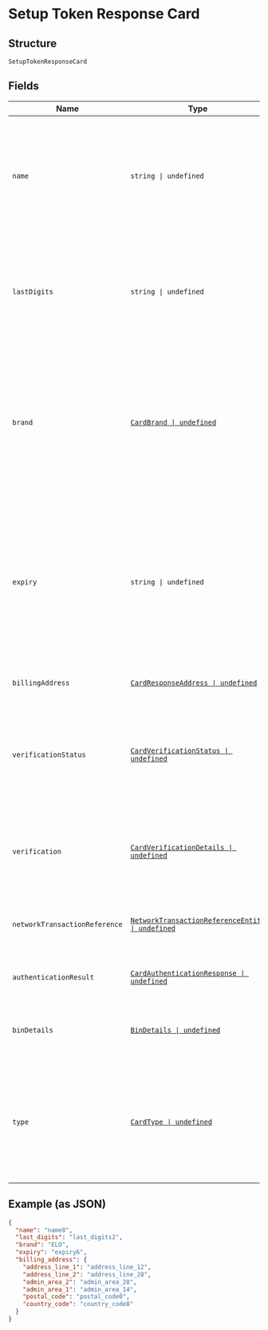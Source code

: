 
# Setup Token Response Card

## Structure

`SetupTokenResponseCard`

## Fields

| Name | Type | Tags | Description |
|  --- | --- | --- | --- |
| `name` | `string \| undefined` | Optional | The card holder's name as it appears on the card.<br><br>**Constraints**: *Minimum Length*: `2`, *Maximum Length*: `300`, *Pattern*: `^[A-Za-z ]+$` |
| `lastDigits` | `string \| undefined` | Optional | The last digits of the payment card.<br><br>**Constraints**: *Minimum Length*: `2`, *Maximum Length*: `4`, *Pattern*: `[0-9]{2,}` |
| `brand` | [`CardBrand \| undefined`](../../doc/models/card-brand.md) | Optional | The card network or brand. Applies to credit, debit, gift, and payment cards.<br><br>**Constraints**: *Minimum Length*: `1`, *Maximum Length*: `255`, *Pattern*: `^[A-Z_]+$` |
| `expiry` | `string \| undefined` | Optional | The year and month, in ISO-8601 `YYYY-MM` date format. See [Internet date and time format](https://tools.ietf.org/html/rfc3339#section-5.6).<br><br>**Constraints**: *Minimum Length*: `7`, *Maximum Length*: `7`, *Pattern*: `^[0-9]{4}-(0[1-9]\|1[0-2])$` |
| `billingAddress` | [`CardResponseAddress \| undefined`](../../doc/models/card-response-address.md) | Optional | Address request details. |
| `verificationStatus` | [`CardVerificationStatus \| undefined`](../../doc/models/card-verification-status.md) | Optional | Verification status of Card.<br><br>**Constraints**: *Minimum Length*: `1`, *Maximum Length*: `255`, *Pattern*: `^[0-9A-Z_]+$` |
| `verification` | [`CardVerificationDetails \| undefined`](../../doc/models/card-verification-details.md) | Optional | Card Verification details including the authorization details and 3D SECURE details. |
| `networkTransactionReference` | [`NetworkTransactionReferenceEntity \| undefined`](../../doc/models/network-transaction-reference-entity.md) | Optional | Previous network transaction reference including id in response. |
| `authenticationResult` | [`CardAuthenticationResponse \| undefined`](../../doc/models/card-authentication-response.md) | Optional | Results of Authentication such as 3D Secure. |
| `binDetails` | [`BinDetails \| undefined`](../../doc/models/bin-details.md) | Optional | Bank Identification Number (BIN) details used to fund a payment. |
| `type` | [`CardType \| undefined`](../../doc/models/card-type.md) | Optional | Type of card. i.e Credit, Debit and so on.<br><br>**Constraints**: *Minimum Length*: `1`, *Maximum Length*: `255`, *Pattern*: `^[A-Z_]+$` |

## Example (as JSON)

```json
{
  "name": "name8",
  "last_digits": "last_digits2",
  "brand": "ELO",
  "expiry": "expiry6",
  "billing_address": {
    "address_line_1": "address_line_12",
    "address_line_2": "address_line_28",
    "admin_area_2": "admin_area_28",
    "admin_area_1": "admin_area_14",
    "postal_code": "postal_code0",
    "country_code": "country_code8"
  }
}
```

